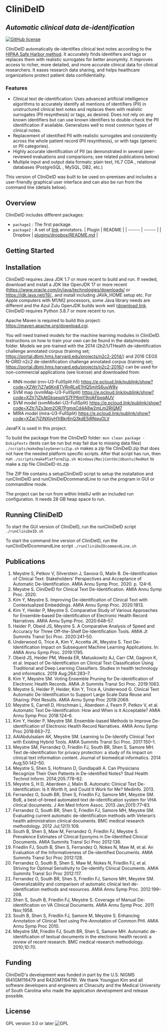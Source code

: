 <!--
This file is part of CliniDeID.
CliniDeID is free software: you can redistribute it and/or modify it under the terms of the GNU General Public License as published by the Free Software Foundation, either version 3 of the License, or (at your option) any later version.
CliniDeID is distributed in the hope that it will be useful, but WITHOUT ANY WARRANTY; without even the implied warranty of MERCHANTABILITY or FITNESS FOR A PARTICULAR PURPOSE. See the GNU General Public License for more details.
You should have received a copy of the GNU General Public License along with CliniDeID. If not, see <https://www.gnu.org/licenses/>.
-->

# CliniDeID
## _Automatic clinical data de-identification_


[![GitHub license](https://img.shields.io/badge/license-GPL--3.0--or--later-blue)](https://www.gnu.org/licenses/gpl-3.0.txt)

CliniDeID automatically de-identifies clinical text notes according to the [HIPAA Safe Harbor method](https://www.hhs.gov/hipaa/for-professionals/privacy/special-topics/de-identification/index.html#standard). It accurately finds identifiers and tags or replaces them with realistic surrogates for better anonymity. It improves access to richer, more detailed, and more accurate clinical data for clinical researchers. It eases research data sharing, and helps healthcare organizations protect patient data confidentiality.
### Features
* Clinical text de-identification: Uses advanced artificial intelligence algorithms to accurately identify all mentions of identifiers (PII) in unstructured clinical text notes and replaces them with realistic surrogates (PII resynthesis) or tags, as desired. Does not rely on any known identifiers but can use known identifiers to double-check the PII identification if available. Generalizes well to most common types of clinical notes.
* Replacement of identified PII with realistic surrogates and consistently across the whole patient record (PII resynthesis), or with tags (generic or PII categories).
* Highly accurate identification of PII (as demonstrated in several peer-reviewed evaluations and comparisons; see related publications below)
* Multiple input and output data formats: plain text, HL7 CDA , relational databases (PostgreSQL , MySQL, DB2, etc.)

This version of CliniDeID was built to be used on-premises and includes a user-friendly graphical user interface and can also be run from the command line (details below).


## Overview

CliniDeID includes different packages:

* `pachage1` : The first package.
* `package2` : A set of [link](https://uima.apache.org) annotators.
| Plugin | README |
| ------ | ------ |
| Dropbox | [plugins/dropbox/README.md](https://github.com/joemccann/dillinger/tree/master/plugins/dropbox/README.md) |


## Getting Started


## Installation

CliniDeID requires Java JDK 1.7 or more recent to build and run. If needed, download and install a JDK like OpenJDK 17 or more recent (https://www.oracle.com/in/java/technologies/downloads/ or https://jdk.java.net/19/_ and install including JAVA_HOME setup etc. For Apple computers with M1/M2 processors, some Java library needs are different and the Azul Zulu OpenJDK builds work well ([download link](https://www.azul.com/core-post-download/?java=17&arch=ARM+64-bit&type=macos-dmg&sha=bd9757c8b157c86a9735bae04c76e94d704fa7985f7088a9291e933cd10a27af&url=https%3A%2F%2Fcdn.azul.com%2Fzulu%2Fbin%2Fzulu17.32.13-ca-fx-jdk17.0.2-macosx_aarch64.dmg&endpoint=zulu&cert=https%3A%2F%2Fcdn.azul.com%2Fzulu%2Fpdf%2Fcert.zulu17.32.13-ca-fx-jdk17.0.2-macosx_aarch64.dmg.pdf).
CliniDeID requires Python 3.8.7 or more recent to run.

Apache Maven is required to build this project: https://maven.apache.org/download.cgi.

You will need trained models for the machine learning modules in CliniDeID. Instructions on how to train your own can be found in the data/models folder. Models we pre-trained with the 2014 i2b2/UTHealth de-identification challenge annotated corpus (training set; https://portal.dbmi.hms.harvard.edu/projects/n2c2-2014/) and 2016 CEGS N-GRID n2c2 de-identification challenge annotated corpus (training set; https://portal.dbmi.hms.harvard.edu/projects/n2c2-2016/) can be used for non-commercial applications (see license) and downloaded from:
- RNN model (rnn-U3-FullSplit.h5) https://e.pcloud.link/publink/show?code=XZWr7jZ7a6Kn8TVRnRLeE1HQ5mjtS6uuW8y
- SVM map (svmMap-U3-FullSplit) https://e.pcloud.link/publink/show?code=XZlr7jZhAtGksespVS7FP6mY9niAFbopAUV
- SVM model (svmModel-U3-FullSplit) https://e.pcloud.link/publink/show?code=XZtr7jZs3pm2OR7PgmqCd4A8w2mLm2RlQM7
- MIRA model (mira-U3-FullSplit) https://e.pcloud.link/publink/show?code=XZar7jZjNXjjyH1rBkr6nQ3kdE5iRNquOLV

JavaFX is used in this project.

To build the package from the CliniDeID folder:
`mvn clean package -DskipTests`
(tests can be run but may fail due to missing data files)
`./scripts/makeDeployGenericZip.sh`
makes a zip file CliniDeID.zip that does not have the needed platform specific scripts. After that script has run, then run
`./scripts/makePlatformZip.sh Windows|Mac|CentOs|Ubuntu|RedHat`
to make a zip file CliniDeID-`OS`.zip 

The ZIP file contains a setupCliniDeID script to setup the installation and runCliniDeID and runCliniDeIDcommandLine to run the program in GUI or commandline mode. 

The project can be run from within IntelliJ with an included run configuration. It needs 28 GB heap space to run.

## Running CliniDeID

To start the GUI version of CliniDeID, run the runCliniDeID script
`./runCliniDeID.sh`

To start the command line version of CliniDeID, run the runCliniDeIDcommandLine script
`./runCliniDeIDcommandLine.sh`

## Publications
1. Meystre S, Petkov V, Silverstein J, Savova G, Malin B. De-Identification of Clinical Text: Stakeholders’ Perspectives and Acceptance of Automatic De-Identification. AMIA Annu Symp Proc. 2020. p. 124–6. 
2. Meystre S. CliniDeID for Clinical Text De-Identification. AMIA Annu Symp Proc. 2020. 
3. Kim Y, Meystre S. Improving De-identification of Clinical Text with Contextualized Embeddings. AMIA Annu Symp Proc. 2020:1813. 
4. Kim Y, Heider P, Meystre S. Comparative Study of Various Approaches for Ensemble-based De-identification of Electronic Health Record Narratives. AMIA Annu Symp Proc. 2020:648–57. 
5. Heider P, Obeid JS, Meystre S. A Comparative Analysis of Speed and Accuracy for Three Off-the-Shelf De-Identification Tools. AMIA Jt Summits Transl Sci Proc. 2020:241–50. 
6. Underwood G, Trice A, Kim Y, Accetta JK, Meystre S. Text De-Identification Impact on Subsequent Machine Learning Applications. In: AMIA Annu Symp Proc. 2019:1795. 
7. Obeid JS, Heider PM, Weeda ER, Matuskowitz AJ, Carr CM, Gagnon K, et al. Impact of De-Identification on Clinical Text Classification Using Traditional and Deep Learning Classifiers. Studies in health technology and informatics. 2019 Aug;264:283–7. 
8. Kim Y, Meystre SM. Voting Ensemble Pruning for De-identification of Electronic Health Records. AMIA Jt Summits Transl Sci Proc. 2019:1083. 
9. Meystre S, Heider P, Heider, Kim Y, Trice A, Underwood G. Clinical Text Automatic De-Identification to Support Large Scale Data Reuse and Sharing: Pilot Results. AMIA Annu Symp Proc 2018:2069.
10. Meystre S, Carrell D, Hirschman L, Aberdeen J, Fearn P, Petkov V, et al. Automatic Text De-Identification: How and When is it Acceptable? AMIA Annu Symp Proc 2018:124–6.
11. Kim Y, Heider P, Meystre SM. Ensemble-based Methods to Improve De-identification of Electronic Health Record Narratives. AMIA Annu Symp Proc 2018:663–72.
12. AAlAbdulsalam AK, Meystre SM. Learning to De-Identify Clinical Text with Existing Hybrid Tools. AMIA Summits Transl Sci Proc. 2017:150–1. 
13. Meystre SM, Ferrandez O, Friedlin FJ, South BR, Shen S, Samore MH. Text de-identification for privacy protection: a study of its impact on clinical text information content. Journal of biomedical informatics. 2014 Aug;50:142–50. 
14. Meystre S, Shen S, Hofmann D, Gundlapalli A. Can Physicians Recognize Their Own Patients in De-identified Notes? Stud Health Technol Inform. 2014;205:778–82. 
15. Meystre S, H D, Aberdeen J, Malin B. Automatic Clinical Text De-Identification: Is It Worth It, and Could It Work for Me? Medinfo. 2013. 
16. Ferrandez O, South BR, Shen S, Friedlin FJ, Samore MH, Meystre SM. BoB, a best-of-breed automated text de-identification system for VHA clinical documents. J Am Med Inform Assoc. 2013 Jan;20(1):77–83. 
17. Ferrandez O, South BR, Shen S, Friedlin FJ, Samore MH, Meystre SM. Evaluating current automatic de-identification methods with Veteran’s health administration clinical documents. BMC medical research methodology. 2012 Jul;12(1):109. 
18. South B, Shen S, Maw M, Ferrandez O, Friedlin FJ, Meystre S. Prevalence Estimates of Clinical Eponyms in De-Identified Clinical Documents. AMIA Summits Transl Sci Proc 2012:136.
19. Friedlin FJ, South B, Shen S, Ferrandez O, Nokes N, Maw M, et al. An Evaluation of the Informativeness of De-identified Documents. AMIA Summits Transl Sci Proc 2012:128. 
20. Ferrandez O, South B, Shen S, Maw M, Nokes N, Friedlin FJ, et al. Striving for Optimal Sensitivity to De-identify Clinical Documents. AMIA Summits Transl Sci Proc 2012:117.
21. Ferrandez O, South BR, Shen S, Friedlin FJ, Samore MH, Meystre SM. Generalizability and comparison of automatic clinical text de-identification methods and resources. AMIA Annu Symp Proc. 2012:199–208. 
22. Shen S, South B, Friedlin FJ, Meystre S. Coverage of Manual De-identification on VA Clinical Documents. AMIA Annu Symp Proc. 2011 Nov;1958. 
23. South B, Shen S, Friedlin FJ, Samore M, Meystre S. Enhancing Annotation of Clinical Text using Pre-Annotation of Common PHI. AMIA Annu Symp Proc 2010.
24. Meystre SM, Friedlin FJ, South BR, Shen S, Samore MH. Automatic de-identification of textual documents in the electronic health record: a review of recent research. BMC medical research methodology. 2010;10:70. 


## Funding
CliniDeID's development was funded in part by the U.S. NIGMS (R41GM116479 and R42GM116479). We thank Youngjun Kim and all software developers and engineers at Clinacuity and the Medical University of South Carolina who made the application development and release possible.

## License

GPL version 3.0 or later
![GPL](https://www.gnu.org/graphics/gplv3-with-text-136x68.png)

